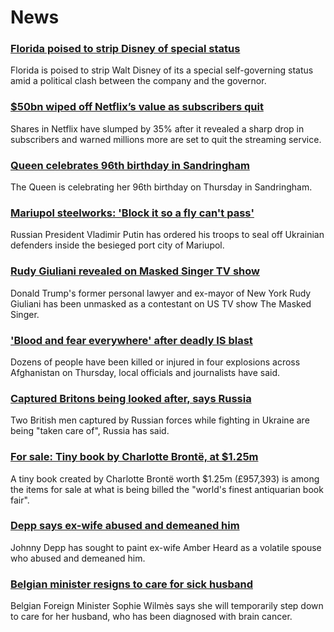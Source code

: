 # News
### [Florida poised to strip Disney of special status](https://www.bbc.com/news/world-us-canada-61179262)
Florida is poised to strip Walt Disney of its a special self-governing status amid a political clash between the company and the governor.
### [$50bn wiped off Netflix’s value as subscribers quit](https://www.bbc.com/news/business-61173561)
Shares in Netflix have slumped by 35% after it revealed a sharp drop in subscribers and warned millions more are set to quit the streaming service. 
### [Queen celebrates 96th birthday in Sandringham](https://www.bbc.com/news/uk-61167593)
The Queen is celebrating her 96th birthday on Thursday in Sandringham. 
### [Mariupol steelworks: 'Block it so a fly can't pass'](https://www.bbc.com/news/world-europe-61175675)
Russian President Vladimir Putin has ordered his troops to seal off Ukrainian defenders inside the besieged port city of Mariupol.
### [Rudy Giuliani revealed on Masked Singer TV show](https://www.bbc.com/news/entertainment-arts-61173811)
Donald Trump's former personal lawyer and ex-mayor of New York Rudy Giuliani has been unmasked as a contestant on US TV show The Masked Singer.
### ['Blood and fear everywhere' after deadly IS blast](https://www.bbc.com/news/world-asia-61174991)
Dozens of people have been killed or injured in four explosions across Afghanistan on Thursday, local officials and journalists have said. 
### [Captured Britons being looked after, says Russia](https://www.bbc.com/news/uk-61176382)
Two British men captured by Russian forces while fighting in Ukraine are being "taken care of", Russia has said. 
### [For sale: Tiny book by Charlotte Brontë, at $1.25m](https://www.bbc.com/news/world-us-canada-61178869)
A tiny book created by Charlotte Brontë worth $1.25m (£957,393) is among the items for sale at what is being billed the "world's finest antiquarian book fair". 
### [Depp says ex-wife abused and demeaned him](https://www.bbc.com/news/world-us-canada-61168837)
Johnny Depp has sought to paint ex-wife Amber Heard as a volatile spouse who abused and demeaned him.
### [Belgian minister resigns to care for sick husband](https://www.bbc.com/news/world-europe-61174351)
Belgian Foreign Minister Sophie Wilmès says she will temporarily step down to care for her husband, who has been diagnosed with brain cancer. 

